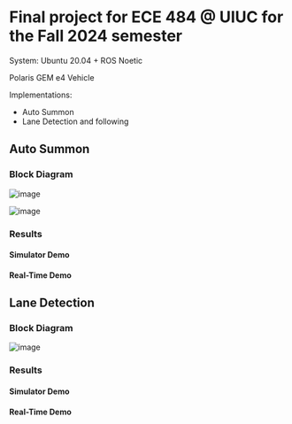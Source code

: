 # Final project for ECE 484 @ UIUC for the Fall 2024 semester
System: Ubuntu 20.04 + ROS Noetic

Polaris GEM e4 Vehicle

Implementations:
  - Auto Summon
  - Lane Detection and following

## Auto Summon
### Block Diagram

![image](https://github.com/user-attachments/assets/7d60a845-2e16-4009-ba98-18643983bdef)

![image](https://github.com/user-attachments/assets/d59435dd-c71c-450a-a9ab-2a9a9e6cbe6f)

### Results
#### Simulator Demo

#### Real-Time Demo

## Lane Detection
### Block Diagram

![image](https://github.com/user-attachments/assets/e37fbbaa-aaed-4d8c-bd76-8cd184466ac5)

### Results
#### Simulator Demo

#### Real-Time Demo
